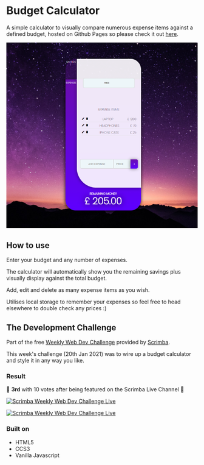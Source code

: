 # Budget Calculator

A simple calculator to visually compare numerous expense items against a defined budget, hosted on Github Pages so please check it out [here](https://sebbains.github.io/Budget-Calculator/).

![screenshot](/screenshot.png)

## How to use

Enter your budget and any number of expenses.

The calculator will automatically show you the remaining savings plus visually display against the total budget.

Add, edit and delete as many expense items as you wish.

Utilises local storage to remember your expenses so feel free to head elsewhere to double check any prices :)

## The Development Challenge

Part of the free [Weekly Web Dev Challenge](https://twitter.com/hashtag/WeeklyWebDevChallenge) provided by [Scrimba](https://scrimba.com/).

This week's challenge (20th Jan 2021) was to wire up a budget calculator and style it in any way you like.

### Result

:tada: **3rd** with 10 votes after being featured on the Scrimba Live Channel :tada:

[![Scrimba Weekly Web Dev Challenge Live](http://img.youtube.com/vi/_vu1di3lONFE/0.jpg)](https://www.youtube.com/watch?v=vu1di3lONFE&t=1380s)

[![Scrimba Weekly Web Dev Challenge Live](http://img.youtube.com/vi/vu1di3lONFE/0.jpg)](https://www.youtube.com/watch?v=vu1di3lONFE)

### Built on

- HTML5
- CCS3
- Vanilla Javascript
